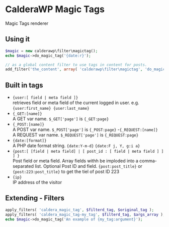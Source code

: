 CalderaWP Magic Tags
=======================
Magic Tags renderer

Using it
---------
```PHP
$magic = new calderawp\filter\magictag();
echo $magic->do_magic_tag('{date:r}');

// as a global content filter to use tags in content for posts.
add_filter('the_content', array( 'calderawp\filter\magictag', 'do_magic_tag' ) );
```

Built in tags
-------------
- `{user:[ field | meta field ]}`<br>
retrieves field or meta field of the current logged in user. e.g. `{user:first_name} {user:last_name}`
- `{_GET:[name]}`<br>
A GET var name. `$_GET['page']` is `{_GET:page}` 
- `{_POST:[name]}`<br>
A POST var name. `$_POST['page']` is `{_POST:page}`
-`{_REQUEST:[name]}`<br>
A REQUEST var name. `$_REQUEST['page']` is `{_REQUEST:page}`
- `{date:[format]}`<br>
A PHP date format string. `{date:Y-m-d}` `{date:F j, Y, g:i a}`<br>
- `{post:[ [field | meta field] | [ post_id : [ field | meta field ] ] ] }`<br>
Post field or meta field. Array fields withh be imploded into a comma-separated list. Optional Post ID and field.
`{post:post_title}` or `{post:223:post_title}` to get the tiel of post ID 223
- `{ip}`<br>
IP address of the visitor

Extending - Filters
---------
```PHP
apply_filters( 'caldera_magic_tag', $filterd_tag, $original_tag );
apply_filters( 'caldera_magic_tag-my_tag', $filterd_tag, $args_array );
echo $magic->do_magic_tag('An example of {my_tag:argument}');
```


